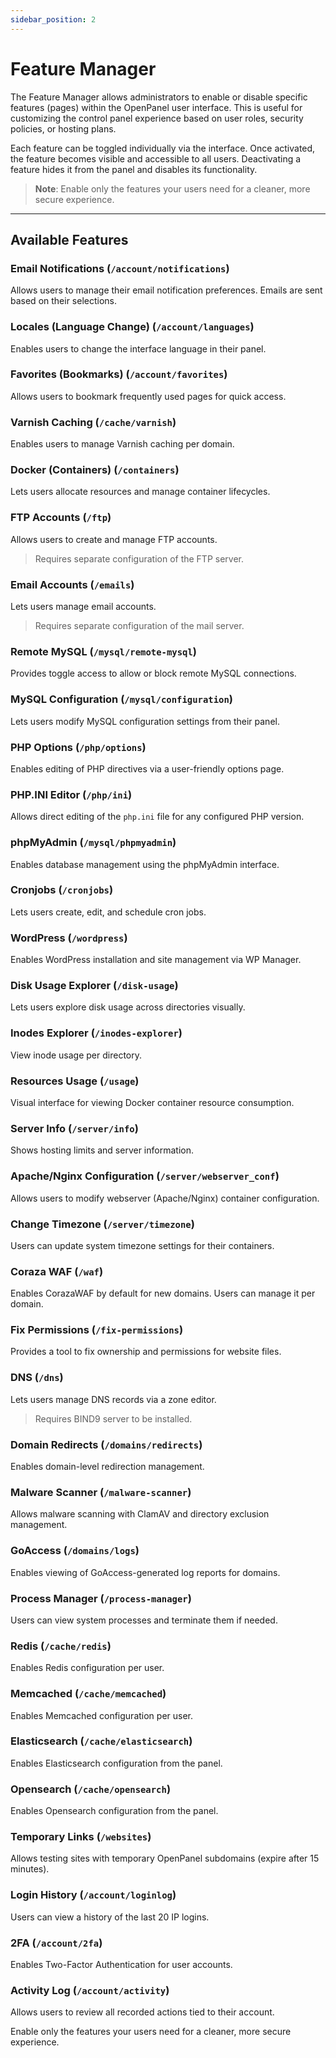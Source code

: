 ```yaml
---
sidebar_position: 2
---
```


# Feature Manager

The Feature Manager allows administrators to enable or disable specific features (pages) within the OpenPanel user interface. This is useful for customizing the control panel experience based on user roles, security policies, or hosting plans.

Each feature can be toggled individually via the interface. Once activated, the feature becomes visible and accessible to all users. Deactivating a feature hides it from the panel and disables its functionality.

> **Note**: Enable only the features your users need for a cleaner, more secure experience.

---

## Available Features

### Email Notifications (`/account/notifications`)
Allows users to manage their email notification preferences. Emails are sent based on their selections.

### Locales (Language Change) (`/account/languages`)
Enables users to change the interface language in their panel.

### Favorites (Bookmarks) (`/account/favorites`)
Allows users to bookmark frequently used pages for quick access.

### Varnish Caching (`/cache/varnish`)
Enables users to manage Varnish caching per domain.

### Docker (Containers) (`/containers`)
Lets users allocate resources and manage container lifecycles.

### FTP Accounts (`/ftp`)
Allows users to create and manage FTP accounts.  
> Requires separate configuration of the FTP server.

### Email Accounts (`/emails`)
Lets users manage email accounts.  
> Requires separate configuration of the mail server.

### Remote MySQL (`/mysql/remote-mysql`)
Provides toggle access to allow or block remote MySQL connections.

### MySQL Configuration (`/mysql/configuration`)
Lets users modify MySQL configuration settings from their panel.

### PHP Options (`/php/options`)
Enables editing of PHP directives via a user-friendly options page.

### PHP.INI Editor (`/php/ini`)
Allows direct editing of the `php.ini` file for any configured PHP version.

### phpMyAdmin (`/mysql/phpmyadmin`)
Enables database management using the phpMyAdmin interface.

### Cronjobs (`/cronjobs`)
Lets users create, edit, and schedule cron jobs.

### WordPress (`/wordpress`)
Enables WordPress installation and site management via WP Manager.

### Disk Usage Explorer (`/disk-usage`)
Lets users explore disk usage across directories visually.

### Inodes Explorer (`/inodes-explorer`)
View inode usage per directory.

### Resources Usage (`/usage`)
Visual interface for viewing Docker container resource consumption.

### Server Info (`/server/info`)
Shows hosting limits and server information.

### Apache/Nginx Configuration (`/server/webserver_conf`)
Allows users to modify webserver (Apache/Nginx) container configuration.

### Change Timezone (`/server/timezone`)
Users can update system timezone settings for their containers.

### Coraza WAF (`/waf`)
Enables CorazaWAF by default for new domains. Users can manage it per domain.

### Fix Permissions (`/fix-permissions`)
Provides a tool to fix ownership and permissions for website files.

### DNS (`/dns`)
Lets users manage DNS records via a zone editor.  
> Requires BIND9 server to be installed.

### Domain Redirects (`/domains/redirects`)
Enables domain-level redirection management.

### Malware Scanner (`/malware-scanner`)
Allows malware scanning with ClamAV and directory exclusion management.

### GoAccess (`/domains/logs`)
Enables viewing of GoAccess-generated log reports for domains.

### Process Manager (`/process-manager`)
Users can view system processes and terminate them if needed.

### Redis (`/cache/redis`)
Enables Redis configuration per user.

### Memcached (`/cache/memcached`)
Enables Memcached configuration per user.

### Elasticsearch (`/cache/elasticsearch`)
Enables Elasticsearch configuration from the panel.

### Opensearch (`/cache/opensearch`)
Enables Opensearch configuration from the panel.

### Temporary Links (`/websites`)
Allows testing sites with temporary OpenPanel subdomains (expire after 15 minutes).

### Login History (`/account/loginlog`)
Users can view a history of the last 20 IP logins.

### 2FA (`/account/2fa`)
Enables Two-Factor Authentication for user accounts.

### Activity Log (`/account/activity`)
Allows users to review all recorded actions tied to their account.

Enable only the features your users need for a cleaner, more secure experience.
